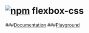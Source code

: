 # [![npm](https://img.shields.io/npm/v/flexbox-css.svg?maxAge=3600)](https://www.npmjs.com/package/flexbox-css) flexbox-css
###[Documentation](https://moodysalem.com/flexbox-css/)
###[Playground](https://moodysalem.com/flexbox-css/interactive)
